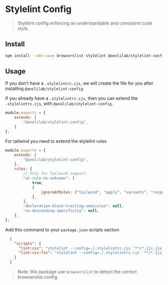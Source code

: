 # Stylelint Config

> Stylelint config enforcing an understandable and consistent code style.

## Install

```bash
npm install --dev-save browserslist stylelint @anolilab/stylelint-config
```

## Usage

If you don't have a `.stylelintrc.cjs`, we will create the file for you after installing `@anolilab/stylelint-config`.

If you already have a `.stylelintrc.cjs`, then you can extend the `.stylelintrc.cjs`, with `@anolilab/stylelint-config`.

```js
module.exports = {
    extends: [
        "@anolilab/stylelint-config",
    ]
};
```

For tailwind you need to extend the stylelint rules

```js
module.exports = {
    extends: [
        "@anolilab/stylelint-config",
    ],
    rules: {
        // Only for Tailwind support
        "at-rule-no-unknown": [
            true,
            {
                ignoreAtRules: ["tailwind", "apply", "variants", "responsive", "screen", "@tailwind"],
            },
        ],
        "declaration-block-trailing-semicolon": null,
        "no-descending-specificity": null,
    },
};
```

Add this command to your `package.json` scripts section

```json
  {
    "scripts": {
      "lint:css": "stylelint --config=./.stylelintrc.cjs '**/*.{js,jsx,tsx,ts,less,css,scss,sass}'",
      "lint:css:fix": "stylelint --config=./.stylelintrc.cjs '**/*.{js,jsx,tsx,ts,less,css,scss,sass}' --fix"
    }
  }
```

> Note: this package use `browserslist` to detect the correct browserslist config.
